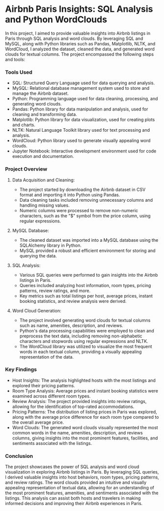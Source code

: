 
# Airbnb Paris Insights: SQL Analysis and Python WordClouds

In this project, I aimed to provide valuable insights into Airbnb listings in Paris through SQL analysis and word clouds. By leveraging SQL and MySQL, along with Python libraries such as Pandas, Matplotlib, NLTK, and WordCloud, I analyzed the dataset, cleaned the data, and generated word clouds for textual columns. The project encompassed the following steps and tools:

### Tools Used
- SQL: Structured Query Language used for data querying and analysis.
- MySQL: Relational database management system used to store and manage the Airbnb dataset.
- Python: Programming language used for data cleaning, processing, and generating word clouds.
- Pandas: Python library for data manipulation and analysis, used for cleaning and transforming data.
- Matplotlib: Python library for data visualization, used for creating plots and charts.
- NLTK: Natural Language Toolkit library used for text processing and analysis.
- WordCloud: Python library used to generate visually appealing word clouds.
- Jupyter Notebook: Interactive development environment used for code execution and documentation.

### Project Overview
1. Data Acquisition and Cleaning:
   - The project started by downloading the Airbnb dataset in CSV format and importing it into Python using Pandas.
   - Data cleaning tasks included removing unnecessary columns and handling missing values.
   - Numeric columns were processed to remove non-numeric characters, such as the "$" symbol from the price column, using regular expressions.

2. MySQL Database:
   - The cleaned dataset was imported into a MySQL database using the SQLAlchemy library in Python.
   - MySQL provided a robust and efficient environment for storing and querying the data.

3. SQL Analysis:
   - Various SQL queries were performed to gain insights into the Airbnb listings in Paris.
   - Queries included analyzing host information, room types, pricing patterns, review ratings, and more.
   - Key metrics such as total listings per host, average prices, instant booking statistics, and review analysis were derived.

4. Word Cloud Generation:
   - The project involved generating word clouds for textual columns such as name, amenities, description, and reviews.
   - Python's data processing capabilities were employed to clean and preprocess the text data, including removing non-alphabetic characters and stopwords using regular expressions and NLTK.
   - The WordCloud library was utilized to visualize the most frequent words in each textual column, providing a visually appealing representation of the data.

### Key Findings
- Host Insights: The analysis highlighted hosts with the most listings and explored their pricing patterns.
- Room Type Analysis: Average prices and instant booking statistics were examined across different room types.
- Review Analysis: The project provided insights into review ratings, allowing for the identification of top-rated accommodations.
- Pricing Patterns: The distribution of listing prices in Paris was explored, along with the average price difference for each room type compared to the overall average price.
- Word Clouds: The generated word clouds visually represented the most common words in the name, amenities, description, and reviews columns, giving insights into the most prominent features, facilities, and sentiments associated with the listings.

### Conclusion
The project showcases the power of SQL analysis and word cloud visualization in exploring Airbnb listings in Paris. By leveraging SQL queries, I derived valuable insights into host behaviors, room types, pricing patterns, and review ratings. The word clouds provided an intuitive and visually appealing representation of textual data, allowing for an understanding of the most prominent features, amenities, and sentiments associated with the listings. This analysis can assist both hosts and travelers in making informed decisions and improving their Airbnb experiences in Paris.

